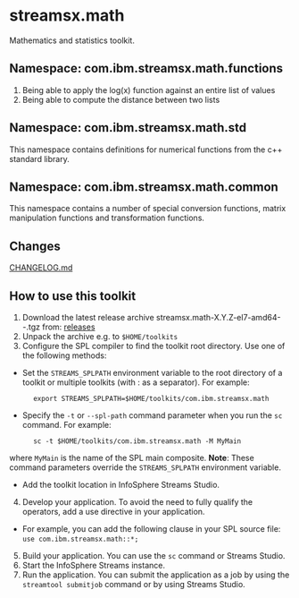 # streamsx.math

Mathematics and statistics toolkit.


## Namespace: com.ibm.streamsx.math.functions

1. Being able to apply the log(x) function against an entire list of values
2. Being able to compute the distance between two lists

## Namespace: com.ibm.streamsx.math.std

This namespace contains definitions for numerical functions from the c++ standard library.

## Namespace: com.ibm.streamsx.math.common

This namespace contains a number of special conversion functions, matrix manipulation functions and transformation functions.

## Changes

[CHANGELOG.md](com.ibm.streamsx.math/CHANGELOG.md)

## How to use this toolkit

1. Download the latest release archive streamsx.math-X.Y.Z-el7-amd64-<hash>-<time>.tgz from: [releases](https://github.com/IBMStreams/streamsx.math/releases)
2. Unpack the archive e.g. to `$HOME/toolkits`
3. Configure the SPL compiler to find the toolkit root directory. Use one of the following methods:
  * Set the `STREAMS_SPLPATH` environment variable to the root directory of a toolkit
    or multiple toolkits (with : as a separator).  For example:
```
      export STREAMS_SPLPATH=$HOME/toolkits/com.ibm.streamsx.math
```
  * Specify the `-t` or `--spl-path` command parameter when you run the `sc` command. For example:
```
      sc -t $HOME/toolkits/com.ibm.streamsx.math -M MyMain
```
where `MyMain` is the name of the SPL main composite.
**Note**: These command parameters override the `STREAMS_SPLPATH` environment variable.
  * Add the toolkit location in InfoSphere Streams Studio.
4. Develop your application. To avoid the need to fully qualify the operators, add a use directive in your application.
  * For example, you can add the following clause in your SPL source file:
      `use com.ibm.streamsx.math::*;`
5. Build your application.  You can use the `sc` command or Streams Studio.  
6. Start the InfoSphere Streams instance.
7. Run the application. You can submit the application as a job by using the `streamtool submitjob` command or by using Streams Studio.

